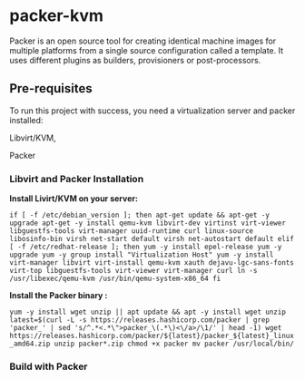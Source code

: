 # packer-kvm
Packer is an open source tool for creating identical machine images for multiple platforms from a single source configuration called a template. It uses different plugins as builders, provisioners or post-processors.


## Pre-requisites
To run this project with success, you need a virtualization server and packer installed:

Libvirt/KVM,

Packer


### Libvirt and Packer Installation
**Install Livirt/KVM on your server:**

`if [ -f /etc/debian_version ]; then
apt-get update && apt-get -y upgrade
apt-get -y install qemu-kvm libvirt-dev virtinst virt-viewer libguestfs-tools virt-manager uuid-runtime curl linux-source libosinfo-bin
virsh net-start default
virsh net-autostart default
elif [ -f /etc/redhat-release ]; then
yum -y install epel-release
yum -y upgrade
yum -y group install "Virtualization Host"
yum -y install virt-manager libvirt virt-install qemu-kvm xauth dejavu-lgc-sans-fonts virt-top libguestfs-tools virt-viewer virt-manager curl
ln -s /usr/libexec/qemu-kvm /usr/bin/qemu-system-x86_64
fi`


**Install the Packer binary :**

`yum -y install wget unzip || apt update && apt -y install wget unzip
latest=$(curl -L -s https://releases.hashicorp.com/packer | grep 'packer_' | sed 's/^.*<.*\">packer_\(.*\)<\/a>/\1/' | head -1)
wget https://releases.hashicorp.com/packer/${latest}/packer_${latest}_linux_amd64.zip
unzip packer*.zip
chmod +x packer
mv packer /usr/local/bin/`

### Build with Packer
